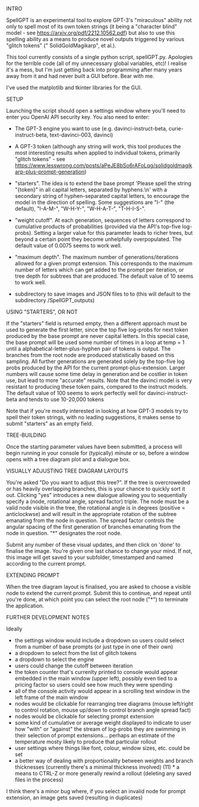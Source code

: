 INTRO

SpellGPT is an experimental tool to explore GPT-3's "miraculous" ability not only to spell most of its own token strings (it being a "character blind" model - see https://arxiv.org/pdf/2212.10562.pdf) but also to use this spelling ability as a means to produce novel outputs triggered by various "glitch tokens" (" SolidGoldMagikarp", et al.). 

This tool currently consists of a single python script, spellGPT.py. Apologies for the terrible code (all of my unnecessary global variables, etc)! I realise it's a mess, but I'm just getting back into programming after many years away from it and had never built a GUI before. Bear with me.

I've used the matplotlib and tkinter libraries for the GUI.

SETUP

Launching the script should open a settings window where you'll need to enter you OpenAI API security key.
You also need to enter:

* The GPT-3 engine you want to use (e.g. davinci-instruct-beta, curie-instruct-beta, text-davinci-003, davinci)

* A GPT-3 token (although any string will work, this tool produces the most interesting results when applied to individual tokens, primarily "glitch tokens" - see https://www.lesswrong.com/posts/aPeJE8bSo6rAFoLqg/solidgoldmagikarp-plus-prompt-generation)

* "starters". The idea is to extend the base prompt 'Please spell the string "{token}" in all capital letters, separated by hyphens.\n'  with a secondary string of hyphen-separated capital letters, to encourage the model in the direction of spelling. Some suggestions are "I-" (the default), "I-A-M-", "W-H-Y-", "W-H-A-T-", "T-H-I-S-".

* "weight cutoff". At each generation, sequences of letters correspond to cumulative products of probabilities (provided via the API's top-five log-probs). Setting a larger value for this parameter leads to richer trees, but beyond a certain point they become unhelpfully overpopulated. The default value of 0.0075 seems to work well.

* "maximum depth". The maximum number of generations/iterations allowed for a given prompt extension. This corresponds to the maximum number of letters which can get added to the prompt per iteration, or tree depth for subtrees that are produced. The default value of 10 seems to work well.

* subdirectory to save images and JSON files to to (this will default to the subdirectory /SpellGPT_outputs)


USING "STARTERS", OR NOT

If the "starters" field is returned empty, then a different approach must be used to generate the first letter, since the top five log-probs for next token produced by the base prompt are never capital letters. In this special case, the base prompt will be used some number of times in a loop at temp = 1 until a alphabetical-letter-plus-hyphen pair of tokens is output. The branches from the root node are produced statistically based on this sampling. All further generations are generated solely by the top-five log probs produced by the API for the current prompt-plus-extension. Larger numbers will cause some time delay in generation and be costlier in token use, but lead to more "accurate" results. Note that the davinci model is very resistant to producing these token pairs, compared to the instruct models. The default value of 100 seems to work perfectly well for davinci-instruct-beta and tends to use 10-20,000 tokens

Note that if you're mostly interested in looking at how GPT-3 models try to spell their token strings, with no leading suggestions, it makes sense to submit "starters" as an empty field.

TREE-BUILDING

Once the starting parameter values have been submitted, a process will begin running in your console for (typically) minute or so, before a window opens with a tree diagram plot and a dialogue box.

VISUALLY ADJUSTING TREE DIAGRAM LAYOUTS

You're asked "Do you want to adjust this tree?". If the tree is overcroweded or has heavily overlapping branches, this is your chance to quickly sort it out. Clicking "yes" introduces a new dialogue allowing you to sequentially specify a (node, rotational angle, spread factor) triple. The node must be a valid node visible in the tree, the rotational angle is in degrees (positive = anticlockwse) and will result in the appropriate rotation of the subtree emanating from the node in question. The spread factor controls the angular spacing of the first generation of branches emanating from the node in question. "*" designates the root node.

Submit any number of these visual updates, and then click on 'done' to finalise the image. You're given one last chance to change your mind. If not, this image will get saved to your subfolder, timestamped and named according to the current prompt.

EXTENDING PROMPT

When the tree diagram layout is finalised, you are asked to choose a visible node to extend the current prompt. Submit this to continue, and repeat until you're done, at which point you can select the root node ("*") to terminate the application. 

FURTHER DEVELOPMENT NOTES

Ideally
* the settings window would include a dropdown so users could select from a number of base prompts (or just type in one of their own)
* a dropdown to select from the list of glitch tokens
* a dropdown to select the engine
* users could change the cutoff between iteration
* the token counter that's currenlty printed to console would appear embedded in the main window (upper left), possibly even tied to a pricing factor so users could see how much they were spending
* all of the console activity would appear in a scrolling text window in the left frame of the main window
* nodes would be clickable for rearranging tree diagrams (mouse left/right to control rotation, mouse up/down to control branch angle spread fact)
* nodes would be clickable for selecting prompt extension
* some kind of cumulative or average weight displayed to indicate to user how "with" or "against" the stream of log-probs they are swimming in their selection of prompt extensions... perhaps an estimate of the temperature mosty likely to produce that particular rollout
* user settings where things like font, colour, window sizes, etc. could be set
* a better way of dealing with proportionality between weights and branch thicknesses (currently there's a minimal thickness involved) (11) * a means to CTRL-Z or more generally rewind a rollout (deleting any saved files in the process)

I think there's a minor bug where, if you select an invalid node for prompt extension, an image gets saved (resulting in duplicates)

